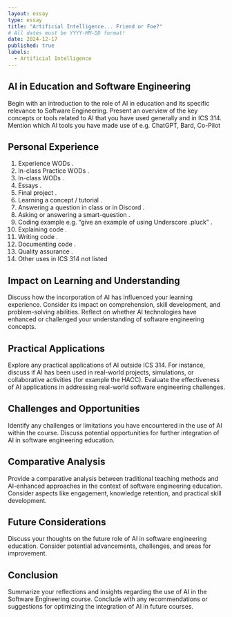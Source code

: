 ```yaml
---
layout: essay
type: essay
title: "Artificial Intelligence... Friend or Foe?"
# All dates must be YYYY-MM-DD format!
date: 2024-12-17
published: true
labels:
  - Artificial Intelligence
---
```


## AI in Education and Software Engineering 
Begin with an introduction to the role of AI in education and its specific relevance to Software Engineering. Present an overview of the key concepts or tools related to AI that you have used generally and in ICS 314. Mention which AI tools you have made use of e.g. ChatGPT, Bard, Co-Pilot

## Personal Experience 
1. Experience WODs
   .
2. In-class Practice WODs
   .
3. In-class WODs
   .
4. Essays
   .
5. Final project
    .
6. Learning a concept / tutorial
    .
7. Answering a question in class or in Discord
    .
8. Asking or answering a smart-question
    .
9. Coding example e.g. “give an example of using Underscore .pluck”
    .
10. Explaining code
    .
11. Writing code
    .
12. Documenting code
    .
13. Quality assurance
    .
14. Other uses in ICS 314 not listed

## Impact on Learning and Understanding
Discuss how the incorporation of AI has influenced your learning experience. Consider its impact on comprehension, skill development, and problem-solving abilities. Reflect on whether AI technologies have enhanced or challenged your understanding of software engineering concepts.

## Practical Applications
Explore any practical applications of AI outside ICS 314. For instance, discuss if AI has been used in real-world projects, simulations, or collaborative activities (for example the HACC). Evaluate the effectiveness of AI applications in addressing real-world software engineering challenges.

## Challenges and Opportunities
Identify any challenges or limitations you have encountered in the use of AI within the course. Discuss potential opportunities for further integration of AI in software engineering education.

## Comparative Analysis
Provide a comparative analysis between traditional teaching methods and AI-enhanced approaches in the context of software engineering education. Consider aspects like engagement, knowledge retention, and practical skill development.

## Future Considerations
Discuss your thoughts on the future role of AI in software engineering education. Consider potential advancements, challenges, and areas for improvement.

## Conclusion
Summarize your reflections and insights regarding the use of AI in the Software Engineering course. Conclude with any recommendations or suggestions for optimizing the integration of AI in future courses.

